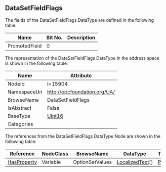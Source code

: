 <!-- datatype -->
## DataSetFieldFlags
  
<!-- end of description -->
The fields of the DataSetFieldFlags DataType are defined in the following table:  

|Name|Bit No.| Description|
|---|---|---|
|PromotedField|0||

The representation of the DataSetFieldFlags DataType in the address space is shown in the following table:  

|Name|Attribute|
|---|---|
|NodeId|i=15904|
|NamespaceUri|http://opcfoundation.org/UA/|
|BrowseName|DataSetFieldFlags|
|IsAbstract|False|
|BaseType|[UInt16](../../DataTypes/UInt16/readme.md)|
|Categories||

The references from the DataSetFieldFlags DataType Node are shown in the following table:  

|Reference|NodeClass|BrowseName|DataType|TypeDefinition|ModellingRule|
|---|---|---|---|---|---|
|[HasProperty](../../ReferenceTypes/HasProperty/readme.md)|Variable|OptionSetValues|[LocalizedText](../../DataTypes/LocalizedText/readme.md)[]|[PropertyType](../../VariableTypes/PropertyType/readme.md)|[Mandatory](../../Objects/Mandatory/readme.md)|

